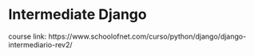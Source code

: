 <h1>Intermediate Django</h1>
<p>course link: https://www.schoolofnet.com/curso/python/django/django-intermediario-rev2/</p>
